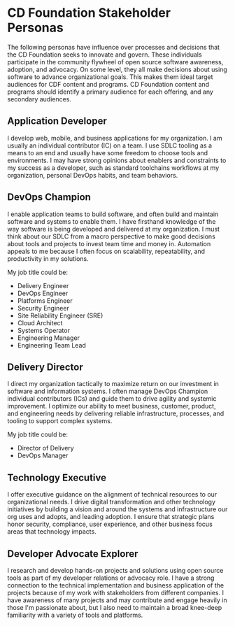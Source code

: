 # CD Foundation Stakeholder Personas

The following personas have influence over processes and decisions that the CD Foundation seeks to innovate and govern. These individuals participate in the community flywheel of open source software awareness, adoption, and advocacy. On some level, they all make decisions about using software to advance organizational goals. This makes them ideal target audiences for CDF content and programs. CD Foundation content and programs should identify a primary audience for each offering, and any secondary audiences.



## Application Developer

I develop web, mobile, and business applications for my organization. I am usually an individual contributor (IC) on a team. I use SDLC tooling as a means to an end and usually have some freedom to choose tools and environments. I may have strong opinions about enablers and constraints to my success as a developer, such as standard toolchains workflows at my organization, personal DevOps habits, and team behaviors. 

## DevOps Champion

I enable application teams to build software, and often build and maintain software and systems to enable them. I have firsthand knowledge of the way software is being developed and delivered at my organization. I must think about our SDLC from a macro perspective to make good decisions about tools and projects to invest team time and money in. Automation appeals to me because I often focus on scalability, repeatability, and productivity in my solutions.

My job title could be:
- Delivery Engineer
- DevOps Engineer
- Platforms Engineer 
- Security Engineer
- Site Reliability Engineer (SRE)
- Cloud Architect
- Systems Operator
- Engineering Manager
- Engineering Team Lead

## Delivery Director

I direct my organization tactically to maximize return on our investment in software and information systems. I often manage DevOps Champion individual contributors (ICs) and guide them to drive agility and systemic improvement. I optimize our ability to meet business, customer, product, and engineering needs by delivering reliable infrastructure, processes, and tooling to support complex systems.

My job title could be:
- Director of Delivery
- DevOps Manager

## Technology Executive

I offer executive guidance on the alignment of technical resources to our organizational needs. I drive digital transformation and other technology initiatives by building a vision and around the systems and infrastructure our org uses and adopts, and leading adoption. I ensure that strategic plans honor security, compliance, user experience, and other business focus areas that technology impacts. 

## Developer Advocate Explorer

I research and develop hands-on projects and solutions using open source tools as part of my developer relations or advocacy role. I have a strong connection to the technical implementation and business application of the projects because of my work with stakeholders from different companies. I have awareness of many projects and may contribute and engage heavily in those I'm passionate about, but I also need to maintain a broad knee-deep familiarity with a variety of tools and platforms.

